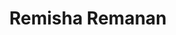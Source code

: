 ---
title: Remisha Remanan
template: faculties
hod: false
teaching: false
qualification: ITI, Diploma
department: ece
departmentFullName: Electronics and Communication Engineering
image: ./image.jpg
designation: Instructor Gr-II
dateOfJoining: 01/07/2010
mobileNumber: 9446468913
mailid: remsha84@gmail.com
---